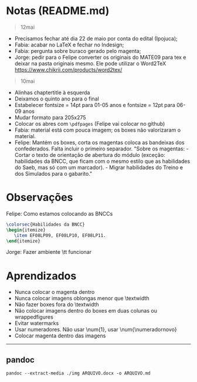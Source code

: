 Notas (README.md)
=====


> 12mai
* Precisamos fechar até dia 22 de maio por conta do edital (Ipojuca);
* Fabia: acabar no LaTeX e fechar no Indesign;
* Fabia: pergunta sobre buraco gerado pelo magenta;
* Jorge: pedir para o Felipe converter os originais do MATE09 para tex e deixar na pasta originais mesmo. Ele pode utilizar o Word2TeX https://www.chikrii.com/products/word2tex/

> 10mai
* Alinhas chaptertitle à esquerda
* Deixamos o quinto ano para o final
* Estabelecer fontsize = 14pt para 01-05 anos
  e fontsize = 12pt para 06-09 anos
* Mudar formato para 205x275
* Colocar os abres com `\pdfpages`	(Felipe vai colocar no github)
* Fabia:   material está com pouca imagem;
           os boxes não valorizaram o material.
* Felipe:  Mantém os boxes, 
		   corta os magentas 
		   coloca as bandeixas dos confederados.
	       Falta incluir o primeiro separador.
	       "Sobre os magentas: - Cortar o texto de orientação 
	       de abertura do módulo (exceção: habilidades da BNCC, que 
	       ficam com o mesmo estilo que as habilidades do Saeb, 
	       mas só com um marcador). - Migrar habilidades do Treino 
	       e dos Simulados para o gabarito."


Observações
===========

Felipe: Como estamos colocando as BNCCs
```tex
\colorsec{Habilidades da BNCC} 
\begin{itemize} 
   \item EF08LP09, EF08LP10, EF08LP11. 
\end{itemize}
```

Jorge: Fazer ambiente \tt funcionar


Aprendizados
============

* Nunca colocar o magenta dentro
* Nunca colocar imagens oblongas menor que \textwidth 
* Não fazer boxes fora do \textwidth
* Não colocar imagens dentro do boxes em duas colunas ou wrappedfigures
* Evitar watermarks
* Usar numeradores. Não usar \num{1}, usar \num{\numeradornovo}
* Colocar magenta dentro das imagens


----

## pandoc


`pandoc --extract-media ./img ARQUIVO.docx -o ARQUIVO.md`
